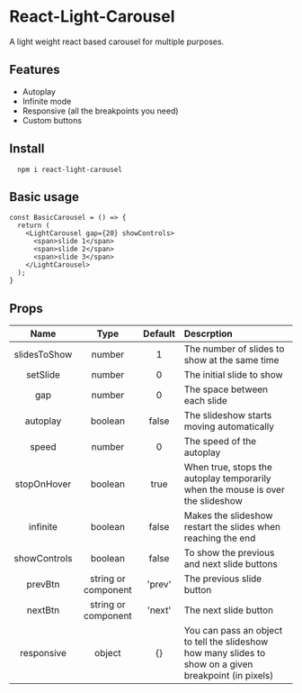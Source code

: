 # React-Light-Carousel
A light weight react based carousel for multiple purposes.

## Features
* Autoplay
* Infinite mode
* Responsive (all the breakpoints you need)
* Custom buttons

## Install

```
  npm i react-light-carousel
```

## Basic usage

```
const BasicCarousel = () => {
  return (
    <LightCarousel gap={20} showControls>
      <span>slide 1</span>
      <span>slide 2</span>
      <span>slide 3</span>
    </LightCarousel>
  );
}
```

## Props

| Name | Type | Default | Descrption |
|:----:|:----:|:-------:|:-----------|
| slidesToShow | number | 1 | The number of slides to show at the same time |
| setSlide | number | 0 | The initial slide to show
| gap | number | 0 | The space between each slide
| autoplay | boolean | false | The slideshow starts moving automatically
| speed | number | 0 | The speed of the autoplay
| stopOnHover | boolean | true | When true, stops the autoplay temporarily when the mouse is over the slideshow
| infinite | boolean | false | Makes the slideshow restart the slides when reaching the end
| showControls | boolean | false | To show the previous and next slide buttons
| prevBtn | string or component | 'prev' | The previous slide button
| nextBtn | string or component | 'next' | The next slide button
| responsive | object | {} | You can pass an object to tell the slideshow how many slides to show on a given breakpoint (in pixels)

